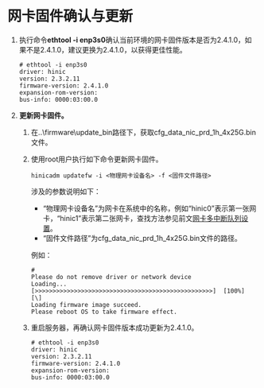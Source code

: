# 网卡固件确认与更新<a name="ZH-CN_TOPIC_0289900065"></a>

1.  执行命令**ethtool -i enp3s0**确认当前环境的网卡固件版本是否为2.4.1.0，如果不是2.4.1.0，建议更换为2.4.1.0，以获得更佳性能。

    ```
    # ethtool -i enp3s0 
    driver: hinic                                 
    version: 2.3.2.11                             
    firmware-version: 2.4.1.0                     
    expansion-rom-version:                        
    bus-info: 0000:03:00.0                       
    ```

2.  **更新网卡固件。**
    1.  在..\\firmware\\update\_bin路径下，获取cfg\_data\_nic\_prd\_1h\_4x25G.bin文件。
    2.  使用root用户执行如下命令更新网卡固件。

        ```
        hinicadm updatefw -i <物理网卡设备名> -f <固件文件路径>
        ```

        涉及的参数说明如下：

        -   “物理网卡设备名”为网卡在系统中的名称，例如“hinic0”表示第一张网卡，“hinic1”表示第二张网卡，查找方法参见前文[网卡多中断队列设置](网卡多中断队列设置.md)。
        -   “固件文件路径”为cfg\_data\_nic\_prd\_1h\_4x25G.bin文件的路径。

        例如：

        ```
        #  
        Please do not remove driver or network device  
        Loading...  
        [>>>>>>>>>>>>>>>>>>>>>>>>>>>>>>>>>>>>>>>>>>>>>>>>>>]  [100%] [\]  
        Loading firmware image succeed.  
        Please reboot OS to take firmware effect.
        ```

    3.  重启服务器，再确认网卡固件版本成功更新为2.4.1.0。

        ```
        # ethtool -i enp3s0 
        driver: hinic                                 
        version: 2.3.2.11                             
        firmware-version: 2.4.1.0                     
        expansion-rom-version:                        
        bus-info: 0000:03:00.0    
        ```




